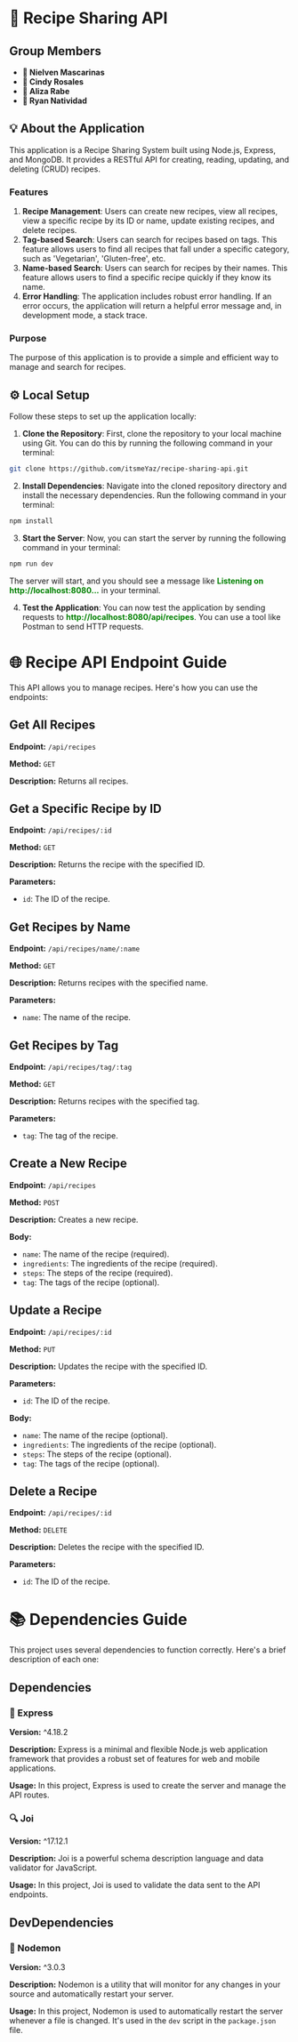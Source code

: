 # 🍔 Recipe Sharing API

## Group Members

- **👤 Nielven Mascarinas**
- **👤 Cindy Rosales**
- **👤 Aliza Rabe**
- **👤 Ryan Natividad**

## 💡 About the Application

This application is a Recipe Sharing System built using Node.js, Express, and MongoDB. It provides a RESTful API for creating, reading, updating, and deleting (CRUD) recipes.

### Features

1. **Recipe Management**: Users can create new recipes, view all recipes, view a specific recipe by its ID or name, update existing recipes, and delete recipes.
2. **Tag-based Search**: Users can search for recipes based on tags. This feature allows users to find all recipes that fall under a specific category, such as 'Vegetarian', 'Gluten-free', etc.
3. **Name-based Search**: Users can search for recipes by their names. This feature allows users to find a specific recipe quickly if they know its name.
4. **Error Handling**: The application includes robust error handling. If an error occurs, the application will return a helpful error message and, in development mode, a stack trace.

### Purpose

The purpose of this application is to provide a simple and efficient way to manage and search for recipes.

## ⚙ Local Setup

Follow these steps to set up the application locally:

1. **Clone the Repository**: First, clone the repository to your local machine using Git. You can do this by running the following command in your terminal:

```bash
git clone https://github.com/itsmeYaz/recipe-sharing-api.git
```

2. **Install Dependencies**: Navigate into the cloned repository directory and install the necessary dependencies. Run the following command in your terminal:

```bash
npm install
```

3. **Start the Server**: Now, you can start the server by running the following command in your terminal:

```bash
npm run dev
```

The server will start, and you should see a message like <span style="color:green"><strong>Listening on http://localhost:8080...</strong></span> in your terminal.

4. **Test the Application**: You can now test the application by sending requests to <span style="color:green"><strong>http://localhost:8080/api/recipes</strong></span>. You can use a tool like Postman to send HTTP requests.

# 🌐 Recipe API Endpoint Guide

This API allows you to manage recipes. Here's how you can use the endpoints:

## Get All Recipes

**Endpoint:** `/api/recipes`

**Method:** `GET`

**Description:** Returns all recipes.

## Get a Specific Recipe by ID

**Endpoint:** `/api/recipes/:id`

**Method:** `GET`

**Description:** Returns the recipe with the specified ID.

**Parameters:**

- `id`: The ID of the recipe.

## Get Recipes by Name

**Endpoint:** `/api/recipes/name/:name`

**Method:** `GET`

**Description:** Returns recipes with the specified name.

**Parameters:**

- `name`: The name of the recipe.

## Get Recipes by Tag

**Endpoint:** `/api/recipes/tag/:tag`

**Method:** `GET`

**Description:** Returns recipes with the specified tag.

**Parameters:**

- `tag`: The tag of the recipe.

## Create a New Recipe

**Endpoint:** `/api/recipes`

**Method:** `POST`

**Description:** Creates a new recipe.

**Body:**

- `name`: The name of the recipe (required).
- `ingredients`: The ingredients of the recipe (required).
- `steps`: The steps of the recipe (required).
- `tag`: The tags of the recipe (optional).

## Update a Recipe

**Endpoint:** `/api/recipes/:id`

**Method:** `PUT`

**Description:** Updates the recipe with the specified ID.

**Parameters:**

- `id`: The ID of the recipe.

**Body:**

- `name`: The name of the recipe (optional).
- `ingredients`: The ingredients of the recipe (optional).
- `steps`: The steps of the recipe (optional).
- `tag`: The tags of the recipe (optional).

## Delete a Recipe

**Endpoint:** `/api/recipes/:id`

**Method:** `DELETE`

**Description:** Deletes the recipe with the specified ID.

**Parameters:**

- `id`: The ID of the recipe.

# 📚 Dependencies Guide

This project uses several dependencies to function correctly. Here's a brief description of each one:

## Dependencies

### 🚀 Express

**Version:** ^4.18.2

**Description:** Express is a minimal and flexible Node.js web application framework that provides a robust set of features for web and mobile applications.

**Usage:** In this project, Express is used to create the server and manage the API routes.

### 🔍 Joi

**Version:** ^17.12.1

**Description:** Joi is a powerful schema description language and data validator for JavaScript.

**Usage:** In this project, Joi is used to validate the data sent to the API endpoints.

## DevDependencies

### 🔄 Nodemon

**Version:** ^3.0.3

**Description:** Nodemon is a utility that will monitor for any changes in your source and automatically restart your server.

**Usage:** In this project, Nodemon is used to automatically restart the server whenever a file is changed. It's used in the `dev` script in the `package.json` file.
